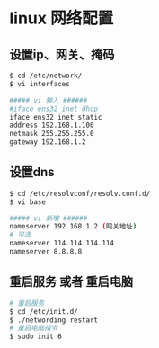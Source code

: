 # linux 网络配置

## 设置ip、网关、掩码

```sh
$ cd /etc/network/
$ vi interfaces

##### vi 输入 ######
#iface ens32 inet dhcp
iface ens32 inet static
address 192.168.1.100
netmask 255.255.255.0
gateway 192.168.1.2

```

## 设置dns

```sh
$ cd /etc/resolvconf/resolv.conf.d/
$ vi base

##### vi 新增 ######
nameserver 192.168.1.2 (网关地址)
# 可选
nameserver 114.114.114.114
nameserver 8.8.8.8

```

## 重启服务 或者 重启电脑

```sh
# 重启服务
$ cd /etc/init.d/
$ ./networding restart
# 重启电脑指令
$ sudo init 6
```